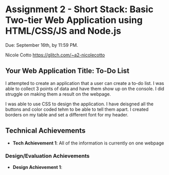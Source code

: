 Assignment 2 - Short Stack: Basic Two-tier Web Application using HTML/CSS/JS and Node.js  
===

Due: September 16th, by 11:59 PM.

Nicole Cotto
https://glitch.com/~a2-nicolecotto

## Your Web Application Title: To-Do List
I attempted to create an application that a user can create a to-do list. I was able to collect 3 points of data and have them show up on the console. I did struggle on making them a result on the webpage. 

I was able to use CSS to design the application. I have deisgned all the buttons and color coded tehm to be able to tell them apart. I created borders on my table and set a different font for my header.

## Technical Achievements
- **Tech Achievement 1**: All of the information is currently on one webpage

### Design/Evaluation Achievements
- **Design Achievement 1**: 
